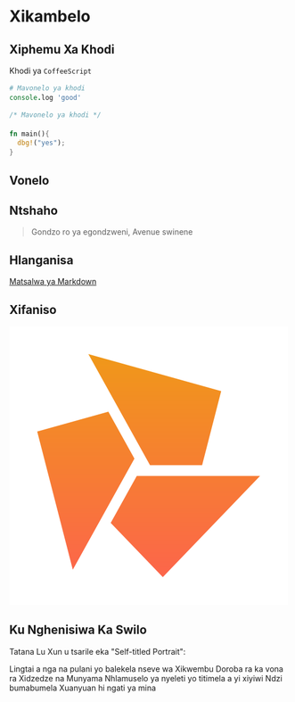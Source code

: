 [Markdown mavonelo ya misava hinkwayo]:#

# Xikambelo

## Xiphemu Xa Khodi

Khodi ya `CoffeeScript`

```coffee
# Mavonelo ya khodi
console.log 'good'


```

```rust
/* Mavonelo ya khodi */

fn main(){
  dbg!("yes");
}
```

## Vonelo

<!-- HTML 注释 --> 

<!-- 多行注释 --> 

## Ntshaho

> Gondzo ro ya egondzweni, Avenue swinene

## Hlanganisa

[Matsalwa ya Markdown](https://github.com/xxai-art/xxai-art-md)

## Xifaniso

![xxAI.Vutivi bya Brand ya Vutshila](https://raw.githubusercontent.com/xxai-art/web/main/file/svg/logo.svg)

## Ku Nghenisiwa Ka Swilo

Tatana Lu Xun u tsarile eka "Self-titled Portrait":

  Lingtai a nga na pulani yo balekela nseve wa Xikwembu
  Doroba ra ka vona ra Xidzedze na Munyama
  Nhlamuselo ya nyeleti yo titimela a yi xiyiwi
  Ndzi bumabumela Xuanyuan hi ngati ya mina
